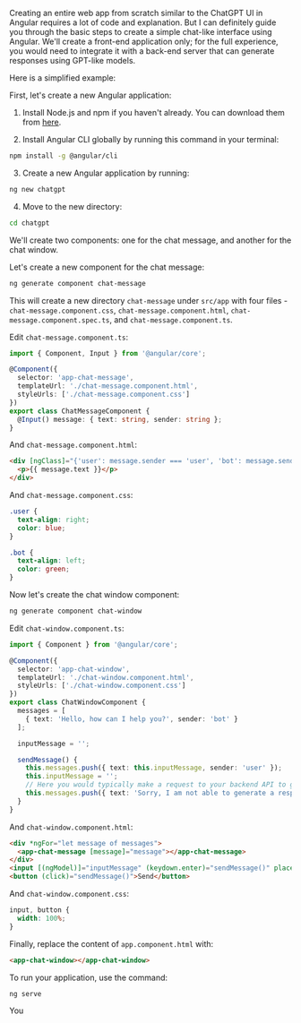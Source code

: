 Creating an entire web app from scratch similar to the ChatGPT UI in Angular requires a lot of code and explanation. But I can definitely guide you through the basic steps to create a simple chat-like interface using Angular. We'll create a front-end application only; for the full experience, you would need to integrate it with a back-end server that can generate responses using GPT-like models.

Here is a simplified example:

First, let's create a new Angular application:

1. Install Node.js and npm if you haven't already. You can download them from [here](https://nodejs.org/en/download/).

2. Install Angular CLI globally by running this command in your terminal:

```bash
npm install -g @angular/cli
```

3. Create a new Angular application by running:

```bash
ng new chatgpt
```

4. Move to the new directory:

```bash
cd chatgpt
```

We'll create two components: one for the chat message, and another for the chat window.

Let's create a new component for the chat message:

```bash
ng generate component chat-message
```

This will create a new directory `chat-message` under `src/app` with four files - `chat-message.component.css`, `chat-message.component.html`, `chat-message.component.spec.ts`, and `chat-message.component.ts`.

Edit `chat-message.component.ts`:

```typescript
import { Component, Input } from '@angular/core';

@Component({
  selector: 'app-chat-message',
  templateUrl: './chat-message.component.html',
  styleUrls: ['./chat-message.component.css']
})
export class ChatMessageComponent {
  @Input() message: { text: string, sender: string };
}
```

And `chat-message.component.html`:

```html
<div [ngClass]="{'user': message.sender === 'user', 'bot': message.sender === 'bot'}">
  <p>{{ message.text }}</p>
</div>
```

And `chat-message.component.css`:

```css
.user {
  text-align: right;
  color: blue;
}

.bot {
  text-align: left;
  color: green;
}
```

Now let's create the chat window component:

```bash
ng generate component chat-window
```

Edit `chat-window.component.ts`:

```typescript
import { Component } from '@angular/core';

@Component({
  selector: 'app-chat-window',
  templateUrl: './chat-window.component.html',
  styleUrls: ['./chat-window.component.css']
})
export class ChatWindowComponent {
  messages = [
    { text: 'Hello, how can I help you?', sender: 'bot' }
  ];

  inputMessage = '';

  sendMessage() {
    this.messages.push({ text: this.inputMessage, sender: 'user' });
    this.inputMessage = '';
    // Here you would typically make a request to your backend API to generate a bot response.
    this.messages.push({ text: 'Sorry, I am not able to generate a response at the moment.', sender: 'bot' });
  }
}
```

And `chat-window.component.html`:

```html
<div *ngFor="let message of messages">
  <app-chat-message [message]="message"></app-chat-message>
</div>
<input [(ngModel)]="inputMessage" (keydown.enter)="sendMessage()" placeholder="Type your message here...">
<button (click)="sendMessage()">Send</button>
```

And `chat-window.component.css`:

```css
input, button {
  width: 100%;
}
```

Finally, replace the content of `app.component.html` with:

```html
<app-chat-window></app-chat-window>
```

To run your application, use the command:

```bash
ng serve
```

You